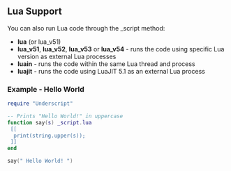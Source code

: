 ## Lua Support

You can also run Lua code through the _script method:

* **lua** (or lua_v51)
* **lua_v51**, **lua_v52**, **lua_v53** or **lua_v54** - runs the code using specific Lua version as external Lua processes
* **luain** - runs the code within the same Lua thread and process
* **luajit** - runs the code using LuaJIT 5.1 as an external Lua process

### Example - Hello World

```lua
require "Underscript"

-- Prints "Hello World!" in uppercase
function say(s) _script.lua
 [[
  print(string.upper(s));
 ]]
end

say(" Hello World! ")
```